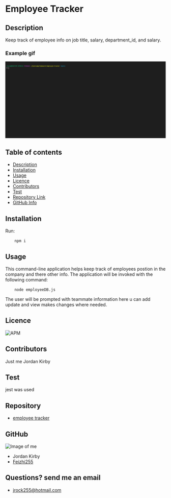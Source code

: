 # Employee Tracker

## Description 
Keep track of employee info on job title, salary, department_id, and salary.

### Example gif

![Example of application](./assets/emptk.gif)

## Table of contents
- [Description](#Description)
- [Installation](#Installation)
- [Usage](#Usage)
- [Licence](#Licence)
- [Contributors](#Contributors)
- [Test](#Test)
- [Repository Link](#Repository)
- [GitHub Info](#GitHub) 
## Installation
  Run:

        npm i
        
## Usage
  This command-line application helps keep track of employees postion in the company and there other info. The application will be invoked with the following command:

        node employeeDB.js

  The user will be prompted with teammate information here u can add update and view makes changes where needed.
## Licence
![APM](https://img.shields.io/apm/l/npm)
## Contributors
Just me Jordan Kirby
## Test
jest was used
## Repository
- [employee tracker](https://github.com/Feizhi255/employee-tracker)
## GitHub
![Image of me](https://avatars2.githubusercontent.com/u/64999600?v=4)
- Jordan Kirby
- [Feizhi255](https://github.com/Feizhi255)
## Questions? send me an email
- <jrock255@hotmail.com>
